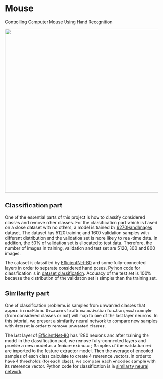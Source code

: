 # Mouse
Controlling Computer Mouse Using Hand Recognition


<p align="left">
  <img width="960" height="540" src="https://github.com/Youlenda/Mouse/blob/master/videos/on%2C%20tracking%20mode.gif">
</p>


## Classification part
One of the essential parts of this project is how to classify considered classes and remove other classes. For the classification part which is based on a close dataset with no others, a model is trained by [6270HandImages](https://github.com/Youlenda/6720HandImages) dataset. The dataset has 5120 training and 1600 validation samples with different distribution and the validation set is more likely to real-time data. In addition, the 50% of validation set is allocated to test data. Therefore, the number of images in training, validation and test set are 5120, 800 and 800 images.

The dataset is classified by [EfficientNet-B0](https://arxiv.org/abs/1905.11946) and some fully-connected layers in order to separate considered hand poses. Python code for classification is in [dataset classification](https://github.com/Youlenda/Mouse/blob/master/classification/dataset_classification.ipynb). Accuracy of the test set is 100% because the distribution of the validation set is simpler than the training set.

## Similarity part
One of classification problems is samples from unwanted classes that appear in real-time. Because of softmax activation function, each sample (from considered classes or not) will map to one of the last layer neurons. In this tutorial, we present a similarity neural network to compare new samples with dataset in order to remove unwanted classes.

The last layer of [EfficientNet-B0](https://arxiv.org/abs/1905.11946) has 1280 neurons and after training the model in the classification part, we remove fully-connected layers and provide a new model as a feature extractor; Samples of the validation set are imported to the feature extractor model. Then the average of encoded samples of each class calculate to create 4 reference vectors. In order to have 4 thresholds (for each class), we compare each encoded sample with its reference vector. Python code for classification is in [similarity neural network](https://github.com/Youlenda/Mouse/blob/master/classification/similarity_nn.ipynb)
